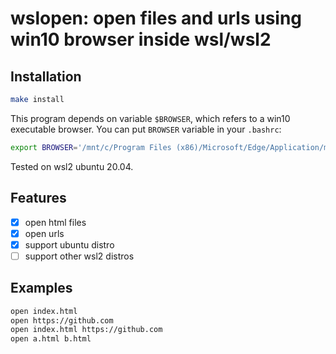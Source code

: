 # wslopen: open files and urls using win10 browser inside wsl/wsl2

## Installation

```bash
make install
```

This program depends on variable `$BROWSER`, which refers to a win10 executable browser. You can put `BROWSER` variable in your `.bashrc`:

```bash
export BROWSER='/mnt/c/Program Files (x86)/Microsoft/Edge/Application/msedge.exe'
```

Tested on wsl2 ubuntu 20.04.

## Features

* [x] open html files
* [x] open urls
* [x] support ubuntu distro
* [ ] support other wsl2 distros

## Examples

```bash
open index.html
open https://github.com
open index.html https://github.com
open a.html b.html
```

